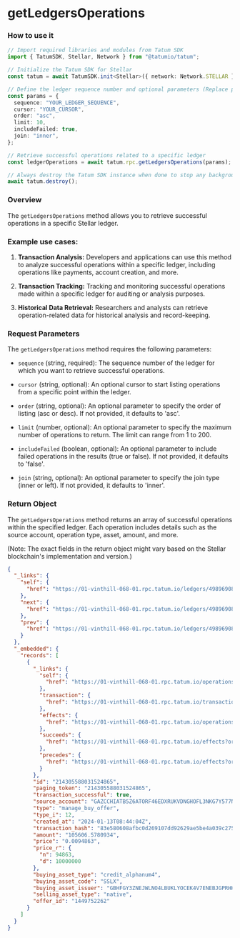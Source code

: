 # getLedgersOperations

### How to use it

```typescript
// Import required libraries and modules from Tatum SDK
import { TatumSDK, Stellar, Network } from "@tatumio/tatum";

// Initialize the Tatum SDK for Stellar
const tatum = await TatumSDK.init<Stellar>({ network: Network.STELLAR });

// Define the ledger sequence number and optional parameters (Replace placeholders with actual values and remove redundant)
const params = {
  sequence: "YOUR_LEDGER_SEQUENCE",
  cursor: "YOUR_CURSOR",
  order: "asc",
  limit: 10,
  includeFailed: true,
  join: "inner",
};

// Retrieve successful operations related to a specific ledger
const ledgerOperations = await tatum.rpc.getLedgersOperations(params);

// Always destroy the Tatum SDK instance when done to stop any background processes
await tatum.destroy();
```

### Overview

The `getLedgersOperations` method allows you to retrieve successful operations in a specific Stellar ledger.

### Example use cases:

1. **Transaction Analysis:**
   Developers and applications can use this method to analyze successful operations within a specific ledger, including operations like payments, account creation, and more.

2. **Transaction Tracking:**
   Tracking and monitoring successful operations made within a specific ledger for auditing or analysis purposes.

3. **Historical Data Retrieval:**
   Researchers and analysts can retrieve operation-related data for historical analysis and record-keeping.

### Request Parameters

The `getLedgersOperations` method requires the following parameters:

- `sequence` (string, required):
  The sequence number of the ledger for which you want to retrieve successful operations.

- `cursor` (string, optional):
  An optional cursor to start listing operations from a specific point within the ledger.

- `order` (string, optional):
  An optional parameter to specify the order of listing (asc or desc). If not provided, it defaults to 'asc'.

- `limit` (number, optional):
  An optional parameter to specify the maximum number of operations to return. The limit can range from 1 to 200.

- `includeFailed` (boolean, optional):
  An optional parameter to include failed operations in the results (true or false). If not provided, it defaults to 'false'.

- `join` (string, optional):
  An optional parameter to specify the join type (inner or left). If not provided, it defaults to 'inner'.

### Return Object

The `getLedgersOperations` method returns an array of successful operations within the specified ledger. Each operation includes details such as the source account, operation type, asset, amount, and more.

(Note: The exact fields in the return object might vary based on the Stellar blockchain's implementation and version.)

```json
{
  "_links": {
    "self": {
      "href": "https://01-vinthill-068-01.rpc.tatum.io/ledgers/49896908/operations?cursor=&limit=10&order=asc"
    },
    "next": {
      "href": "https://01-vinthill-068-01.rpc.tatum.io/ledgers/49896908/operations?cursor=214305588031541254&limit=10&order=asc"
    },
    "prev": {
      "href": "https://01-vinthill-068-01.rpc.tatum.io/ledgers/49896908/operations?cursor=214305588031524865&limit=10&order=desc"
    }
  },
  "_embedded": {
    "records": [
      {
        "_links": {
          "self": {
            "href": "https://01-vinthill-068-01.rpc.tatum.io/operations/214305588031524865"
          },
          "transaction": {
            "href": "https://01-vinthill-068-01.rpc.tatum.io/transactions/83e580608afbc0d269107dd92629ae5be4a039c2751896bdf8e357a9cd947ea4"
          },
          "effects": {
            "href": "https://01-vinthill-068-01.rpc.tatum.io/operations/214305588031524865/effects"
          },
          "succeeds": {
            "href": "https://01-vinthill-068-01.rpc.tatum.io/effects?order=desc&cursor=214305588031524865"
          },
          "precedes": {
            "href": "https://01-vinthill-068-01.rpc.tatum.io/effects?order=asc&cursor=214305588031524865"
          }
        },
        "id": "214305588031524865",
        "paging_token": "214305588031524865",
        "transaction_successful": true,
        "source_account": "GAZCCHIATB5Z6ATORF46EDXRUKVDNGHOFL3NKG7Y577NBTSOWMJX2DOS",
        "type": "manage_buy_offer",
        "type_i": 12,
        "created_at": "2024-01-13T08:44:04Z",
        "transaction_hash": "83e580608afbc0d269107dd92629ae5be4a039c2751896bdf8e357a9cd947ea4",
        "amount": "105606.5780934",
        "price": "0.0094863",
        "price_r": {
          "n": 94863,
          "d": 10000000
        },
        "buying_asset_type": "credit_alphanum4",
        "buying_asset_code": "SSLX",
        "buying_asset_issuer": "GBHFGY3ZNEJWLNO4LBUKLYOCEK4V7ENEBJGPRHHX7JU47GWHBREH37UR",
        "selling_asset_type": "native",
        "offer_id": "1449752262"
      }
    ]
  }
}
```
